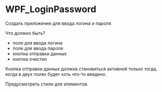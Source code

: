 # WPF_LoginPassword
Создать приложение для ввода логина и пароля

Что должно быть?
- поле для ввода логина
- поле для ввода пароля
- кнопка отправки данных
- кнопка очистки

Кнопка отправки данных должна становиться активной только тогда, когда в двух полях будет хоть что-то введено.

Предусмотреть стили для элементов.

